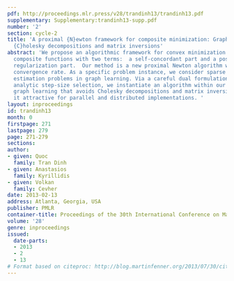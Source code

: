 ```yaml
---
pdf: http://proceedings.mlr.press/v28/trandinh13/trandinh13.pdf
supplementary: Supplementary:trandinh13-supp.pdf
number: '2'
section: cycle-2
title: 'A proximal {N}ewton framework for composite minimization: Graph learning without
  {C}holesky decompositions and matrix inversions'
abstract: 'We propose an algorithmic framework for convex minimization problems of
  composite functions with two terms:  a self-concordant part and a possibly nonsmooth
  regularization part.  Our method is a new proximal Newton algorithm with local quadratic
  convergence rate. As a specific problem instance, we consider sparse precision matrix
  estimation problems in graph learning. Via a careful dual formulation and a novel
  analytic step-size selection, we instantiate an algorithm within our framework for
  graph learning that avoids Cholesky decompositions and matrix inversions, making
  it attractive for parallel and distributed implementations. '
layout: inproceedings
id: trandinh13
month: 0
firstpage: 271
lastpage: 279
page: 271-279
sections: 
author:
- given: Quoc
  family: Tran Dinh
- given: Anastasios
  family: Kyrillidis
- given: Volkan
  family: Cevher
date: 2013-02-13
address: Atlanta, Georgia, USA
publisher: PMLR
container-title: Proceedings of the 30th International Conference on Machine Learning
volume: '28'
genre: inproceedings
issued:
  date-parts:
  - 2013
  - 2
  - 13
# Format based on citeproc: http://blog.martinfenner.org/2013/07/30/citeproc-yaml-for-bibliographies/
---
```


